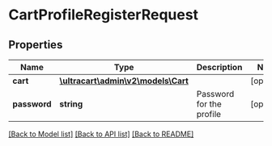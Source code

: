 # CartProfileRegisterRequest

## Properties
Name | Type | Description | Notes
------------ | ------------- | ------------- | -------------
**cart** | [**\ultracart\admin\v2\models\Cart**](Cart.md) |  | [optional] 
**password** | **string** | Password for the profile | [optional] 

[[Back to Model list]](../README.md#documentation-for-models) [[Back to API list]](../README.md#documentation-for-api-endpoints) [[Back to README]](../README.md)


